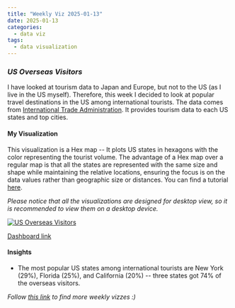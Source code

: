 ```yaml
---
title: "Weekly Viz 2025-01-13"
date: 2025-01-13
categories:
  - data viz
tags:
  - data visualization
---
```


### *US Overseas Visitors*

I have looked at tourism data to Japan and Europe, but not to the US (as I live in the US myself). Therefore, this week I decided to look at popular travel destinations in the US among international tourists. The data comes from [International Trade Administration](https://www.trade.gov/us-states-cities-visited-overseas-travelers). It provides tourism data to each US states and top cities.    

#### My Visualization

This visualization is a Hex map -- It plots US states in hexagons with the color representing the tourist volume. The advantage of a Hex map over a regular map is that all the states are represented with the same size and shape while maintaining the relative locations, ensuring the focus is on the data values rather than geographic size or distances. You can find a tutorial [here](https://www.phdata.io/blog/create-a-hex-map-in-tableau-without-data-blending/).  

*Please notice that all the visualizations are designed for desktop view, so it is recommended to view them on a desktop device.*  

<div class='tableauPlaceholder' id='viz1736835847120' style='position: relative'>
  <noscript><a href='#'>
    <img alt='US Overseas Visitors ' src='https:&#47;&#47;public.tableau.com&#47;static&#47;images&#47;20&#47;20250113USOverseasVisitors&#47;USOverseasVisitors&#47;1_rss.png' style='border: none' />
  </a></noscript>
  <object class='tableauViz'  style='display:none;'>
    <param name='host_url' value='https%3A%2F%2Fpublic.tableau.com%2F' /> 
    <param name='embed_code_version' value='3' /> 
    <param name='site_root' value='' />
    <param name='name' value='20250113USOverseasVisitors&#47;USOverseasVisitors' />
    <param name='tabs' value='no' />
    <param name='toolbar' value='yes' />
    <param name='static_image' value='https:&#47;&#47;public.tableau.com&#47;static&#47;images&#47;20&#47;20250113USOverseasVisitors&#47;USOverseasVisitors&#47;1.png' />
    <param name='animate_transition' value='yes' />
    <param name='display_static_image' value='yes' />
    <param name='display_spinner' value='yes' />
    <param name='display_overlay' value='yes' />
    <param name='display_count' value='yes' />
    <param name='language' value='en-US' />
    <param name='filter' value='publish=yes' />
  </object></div>            
  <script type='text/javascript'>       
    var divElement = document.getElementById('viz1736835847120');      
    var vizElement = divElement.getElementsByTagName('object')[0];           
    if ( divElement.offsetWidth > 800 ) { vizElement.style.width='800px';vizElement.style.height='627px';} else if ( divElement.offsetWidth > 500 ) { vizElement.style.width='800px';vizElement.style.height='627px';} else { vizElement.style.width='100%';vizElement.style.height='727px';}           
    var scriptElement = document.createElement('script');         
    scriptElement.src = 'https://public.tableau.com/javascripts/api/viz_v1.js';          
    vizElement.parentNode.insertBefore(scriptElement, vizElement);          
  </script>

[Dashboard link](https://public.tableau.com/views/20250113USOverseasVisitors/USOverseasVisitors?:language=en-US&publish=yes&:sid=&:redirect=auth&:display_count=n&:origin=viz_share_link)
  
#### Insights
* The most popular US states among international tourists are New York (29%), Florida (25%), and California (20%) -- three states got 74% of the overseas visitors.  
  
*Follow [this link](https://yudong-94.github.io/personal-website/project/WeeklyViz2025/) to find more weekly vizzes :)*

